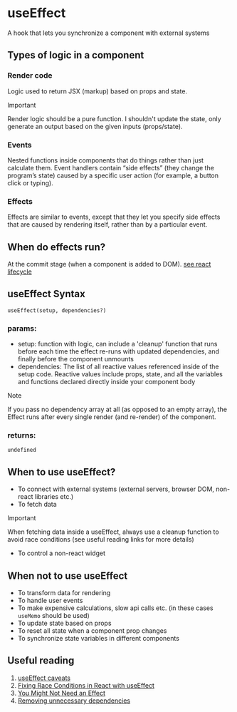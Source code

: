 # useEffect
A hook that lets you synchronize a component with external systems

## Types of logic in a component
### Render code
Logic used to return JSX (markup) based on props and state.
> [!IMPORTANT]
> Render logic should be a pure function. I shouldn't update the state, only generate an output based on the given inputs (props/state).
### Events
Nested functions inside components that do things rather than just calculate them. Event handlers contain “side effects” (they change the program’s state) caused by a specific user action (for example, a button click or typing).
### Effects
Effects are similar to events, except that they let you specify side effects that are caused by rendering itself, rather than by a particular event.

## When do effects run?
At the commit stage (when a component is added to DOM). [see react lifecycle](https://react.dev/learn/render-and-commit)

## useEffect Syntax
`useEffect(setup, dependencies?)`
### params:
* setup: function with logic, can include a 'cleanup' function that runs before each time the effect re-runs with updated dependencies, and finally before the component unmounts
* dependencies: The list of all reactive values referenced inside of the setup code. Reactive values include props, state, and all the variables and functions declared directly inside your component body
> [!NOTE]
> If you pass no dependency array at all (as opposed to an empty array), the Effect runs after every single render (and re-render) of the component.
### returns:
`undefined`

## When to use useEffect?
* To connect with external systems (external servers, browser DOM, non-react libraries etc.)
* To fetch data
> [!IMPORTANT]
> When fetching data inside a useEffect, always use a cleanup function to avoid race conditions (see useful reading links for more details) 
* To control a non-react widget

## When not to use useEffect
* To transform data for rendering
* To handle user events
* To make expensive calculations, slow api calls etc. (in these cases `useMemo` should be used)
* To update state based on props
* To reset all state when a component prop changes
* To synchronize state variables in different components

## Useful reading
1. [useEffect caveats](https://react.dev/reference/react/useEffect#caveats)
2. [Fixing Race Conditions in React with useEffect](https://maxrozen.com/race-conditions-fetching-data-react-with-useeffect)
3. [You Might Not Need an Effect](https://react.dev/learn/you-might-not-need-an-effect)
4. [Removing unnecessary dependencies](https://react.dev/learn/removing-effect-dependencies#removing-unnecessary-dependencies)
